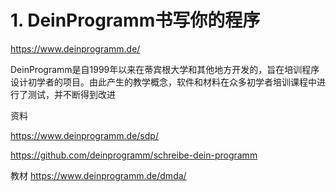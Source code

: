 # 1. DeinProgramm书写你的程序









https://www.deinprogramm.de/






DeinProgramm是自1999年以来在蒂宾根大学和其他地方开发的，旨在培训程序设计初学者的项目。由此产生的教学概念，软件和材料在众多初学者培训课程中进行了测试，并不断得到改进

资料


https://www.deinprogramm.de/sdp/


https://github.com/deinprogramm/schreibe-dein-programm


教材
https://www.deinprogramm.de/dmda/




































